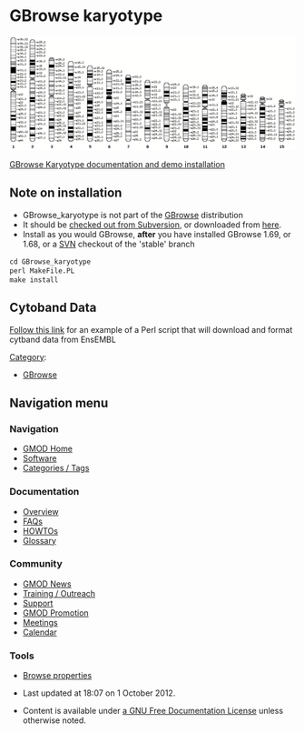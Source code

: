 



<span id="top"></span>




# <span dir="auto">GBrowse karyotype</span>









<img
src="https://raw.githubusercontent.com/GMOD/gmod.github.io/main/mediawiki/images/e/eb/Gbrowse_karyotype_labels.png" width="537"
height="200" alt="Gbrowse karyotype labels.png" />

<a href="http://mckay.cshl.edu/cgi-bin/gbrowse_karyotype"
class="external text" rel="nofollow">GBrowse Karyotype documentation and
demo installation</a>

## <span id="Note_on_installation" class="mw-headline">Note on installation</span>

- GBrowse_karyotype is not part of the [GBrowse](GBrowse.1 "GBrowse")
  distribution
- It should be
  <a href="http://gmod.svn.sourceforge.net/viewvc/gmod/GBrowse_karyotype"
  class="external text" rel="nofollow">checked out from Subversion</a>,
  or downloaded from
  <a href="http://mckay.cshl.edu/downloads/GBrowse_karyotype.tar.gz"
  class="external text" rel="nofollow">here</a>.
- Install as you would GBrowse, **after** you have installed GBrowse
  1.69, or 1.68, or a
  <a href="SVN" class="mw-redirect" title="SVN">SVN</a> checkout of the
  'stable' branch

<!-- -->

    cd GBrowse_karyotype
    perl MakeFile.PL
    make install

## <span id="Cytoband_Data" class="mw-headline">Cytoband Data</span>

[Follow this
link](GBrowse_karyotype_ideogram.pl "GBrowse karyotype ideogram.pl") for
an example of a Perl script that will download and format cytband data
from EnsEMBL




[Category](Special%3ACategories "Special%3ACategories"):

- [GBrowse](Category%3AGBrowse "Category%3AGBrowse")






## Navigation menu









### Navigation



- <span id="n-GMOD-Home">[GMOD Home](Main_Page)</span>
- <span id="n-Software">[Software](GMOD_Components)</span>
- <span id="n-Categories-.2F-Tags">[Categories /
  Tags](Categories)</span>




### Documentation



- <span id="n-Overview">[Overview](Overview)</span>
- <span id="n-FAQs">[FAQs](Category%3AFAQ)</span>
- <span id="n-HOWTOs">[HOWTOs](Category%3AHOWTO)</span>
- <span id="n-Glossary">[Glossary](Glossary)</span>




### Community



- <span id="n-GMOD-News">[GMOD News](GMOD_News)</span>
- <span id="n-Training-.2F-Outreach">[Training /
  Outreach](Training_and_Outreach)</span>
- <span id="n-Support">[Support](Support)</span>
- <span id="n-GMOD-Promotion">[GMOD Promotion](GMOD_Promotion)</span>
- <span id="n-Meetings">[Meetings](Meetings)</span>
- <span id="n-Calendar">[Calendar](Calendar)</span>




### Tools

- <span id="t-smwbrowselink"><a href="Special%253ABrowse/GBrowse_karyotype" rel="smw-browse">Browse
  properties</a></span>



- <span id="footer-info-lastmod">Last updated at 18:07 on 1 October
  2012.</span>
<!-- - <span id="footer-info-viewcount">111,698 page views.</span> -->
- <span id="footer-info-copyright">Content is available under
  <a href="http://www.gnu.org/licenses/fdl-1.3.html" class="external"
  rel="nofollow">a GNU Free Documentation License</a> unless otherwise
  noted.</span>

<!-- -->



<!-- -->




